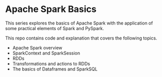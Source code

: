 # Apache Spark Basics
This series explores the basics of Apache Spark with the application of some practical elements of Spark and PySpark. 

This repo contains code and explanation that covers the following topics.
* Apache Spark overview 
* SparkContext and SparkSession
* RDDs
* Transformations and actions to RDDs
* The basics of Dataframes and SparkSQL
